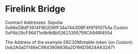 # Firelink Bridge
Contract Addresses:
Sepolia 0x68eDBdF3614F802D6fF34a74A3DBF4f97910754a
Coston 0xF6b29cF96471e9bfbBb52623395759CA948f4554

The Address of the example ERC20Mintable token (on Coston): 0xb2A0aD1146eC9843908836a2D166D5624AA32471
